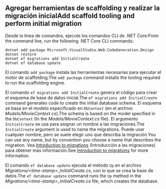 <a name="cli"></a>
## <a name="add-scaffold-tooling-and-perform-initial-migration"></a><span data-ttu-id="54c84-101">Agregar herramientas de scaffolding y realizar la migración inicial</span><span class="sxs-lookup"><span data-stu-id="54c84-101">Add scaffold tooling and perform initial migration</span></span>

<span data-ttu-id="54c84-102">Desde la línea de comandos, ejecute los comandos CLI de .NET Core:</span><span class="sxs-lookup"><span data-stu-id="54c84-102">From the command line, run the following .NET Core CLI commands:</span></span>

```console
dotnet add package Microsoft.VisualStudio.Web.CodeGeneration.Design
dotnet restore
dotnet ef migrations add InitialCreate
dotnet ef database update
```

<span data-ttu-id="54c84-103">El comando `add package` instala las herramientas necesarias para ejecutar el motor de scaffolding.</span><span class="sxs-lookup"><span data-stu-id="54c84-103">The `add package` command installs the tooling required to run the scaffolding engine.</span></span>

<span data-ttu-id="54c84-104">El comando `ef migrations add InitialCreate` genera el código para crear el esquema de base de datos inicial.</span><span class="sxs-lookup"><span data-stu-id="54c84-104">The `ef migrations add InitialCreate` command generates code to create the initial database schema.</span></span> <span data-ttu-id="54c84-105">El esquema se basa en el modelo especificado en `DbContext` (en el archivo *Models/MovieContext.cs*).</span><span class="sxs-lookup"><span data-stu-id="54c84-105">The schema is based on the model specified in the `DbContext` (In the *Models/MovieContext.cs* file).</span></span> <span data-ttu-id="54c84-106">El argumento `InitialCreate` se usa para asignar un nombre a las migraciones.</span><span class="sxs-lookup"><span data-stu-id="54c84-106">The `InitialCreate` argument is used to name the migrations.</span></span> <span data-ttu-id="54c84-107">Puede usar cualquier nombre, pero se suele elegir uno que describa la migración.</span><span class="sxs-lookup"><span data-stu-id="54c84-107">You can use any name, but by convention you choose a name that describes the migration.</span></span> <span data-ttu-id="54c84-108">Vea [Introduction to migrations](xref:data/ef-mvc/migrations#introduction-to-migrations) (Introducción a las migraciones) para obtener más información.</span><span class="sxs-lookup"><span data-stu-id="54c84-108">See [Introduction to migrations](xref:data/ef-mvc/migrations#introduction-to-migrations) for more information.</span></span>

<span data-ttu-id="54c84-109">El comando `ef database update` ejecuta el método `Up` en el archivo *Migrations/\<time-stamp>_InitialCreate.cs*, con lo que se crea la base de datos.</span><span class="sxs-lookup"><span data-stu-id="54c84-109">The `ef database update` command runs the `Up` method in the *Migrations/\<time-stamp>_InitialCreate.cs* file, which creates the database.</span></span>
